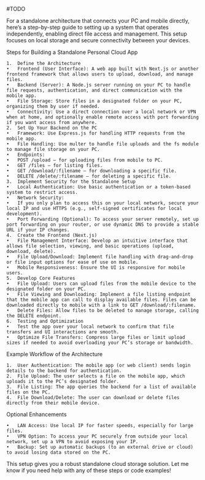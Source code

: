 #TODO

For a standalone architecture that connects your PC and mobile directly, here’s a step-by-step guide to setting up a system that operates independently, enabling direct file access and management. This setup focuses on local storage and secure connectivity between your devices.

Steps for Building a Standalone Personal Cloud App

	1.	Define the Architecture
	•	Frontend (User Interface): A web app built with Next.js or another frontend framework that allows users to upload, download, and manage files.
	•	Backend (Server): A Node.js server running on your PC to handle file requests, authentication, and direct communication with the mobile app.
	•	File Storage: Store files in a designated folder on your PC, organizing them by user if needed.
	•	Connectivity: Use a direct connection over a local network or VPN when at home, and optionally enable remote access with port forwarding if you want access from anywhere.
	2.	Set Up Your Backend on the PC
	•	Framework: Use Express.js for handling HTTP requests from the mobile app.
	•	File Handling: Use multer to handle file uploads and the fs module to manage file storage on your PC.
	•	Endpoints:
	•	POST /upload – for uploading files from mobile to PC.
	•	GET /files – for listing files.
	•	GET /download/:filename – for downloading a specific file.
	•	DELETE /delete/:filename – for deleting a specific file.
	3.	Implement Security for the Standalone Setup
	•	Local Authentication: Use basic authentication or a token-based system to restrict access.
	•	Network Security:
	•	If you only plan to access this on your local network, secure your local IP and use HTTPS (e.g., self-signed certificates for local development).
	•	Port Forwarding (Optional): To access your server remotely, set up port forwarding on your router, or use dynamic DNS to provide a stable URL if your IP changes.
	4.	Create the Frontend (Next.js)
	•	File Management Interface: Develop an intuitive interface that allows file selection, viewing, and basic operations (upload, download, delete).
	•	File Upload/Download: Implement file handling with drag-and-drop or file input options for ease of use on mobile.
	•	Mobile Responsiveness: Ensure the UI is responsive for mobile users.
	5.	Develop Core Features
	•	File Upload: Users can upload files from the mobile device to the designated folder on your PC.
	•	File Viewing and Downloading: Implement a file listing endpoint that the mobile app can call to display available files. Files can be downloaded directly to mobile with a link to GET /download/:filename.
	•	Delete Files: Allow files to be deleted to manage storage, calling the DELETE endpoint.
	6.	Testing and Optimization
	•	Test the app over your local network to confirm that file transfers and UI interactions are smooth.
	•	Optimize File Transfers: Compress large files or limit upload sizes if needed to avoid overloading your PC’s storage or bandwidth.

Example Workflow of the Architecture

	1.	User Authentication: The mobile app (or web client) sends login details to the backend for authentication.
	2.	File Upload: The user selects a file on the mobile app, which uploads it to the PC’s designated folder.
	3.	File Listing: The app queries the backend for a list of available files on the PC.
	4.	File Download/Delete: The user can download or delete files directly from their mobile device.

Optional Enhancements

	•	LAN Access: Use local IP for faster speeds, especially for large files.
	•	VPN Option: To access your PC securely from outside your local network, set up a VPN to avoid exposing your IP.
	•	Backup: Set up automatic backups (to an external drive or cloud) to avoid losing data stored on the PC.

This setup gives you a robust standalone cloud storage solution. Let me know if you need help with any of these steps or code examples!